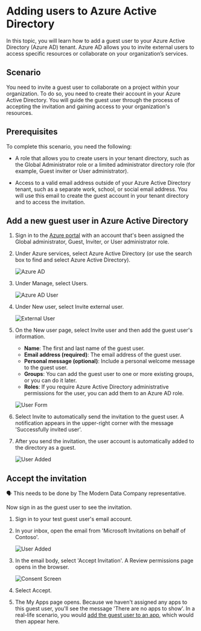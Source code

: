 # Adding users to Azure Active Directory

In this topic, you will learn how to add a guest user to your Azure Active Directory (Azure AD) tenant. Azure AD allows you to invite external users to access specific resources or collaborate on your organization’s services. 

## Scenario

You need to invite a guest user to collaborate on a project within your organization. To do so, you need to create their account in your Azure Active Directory. You will guide the guest user through the process of accepting the invitation and gaining access to your organization's resources.

## Prerequisites

To complete this scenario, you need the following:

- A role that allows you to create users in your tenant directory, such as the Global Administrator role or a limited administrator directory role (for example, Guest inviter or User administrator).

- Access to a valid email address outside of your Azure Active Directory tenant, such as a separate work, school, or social email address. You will use this email to create the guest account in your tenant directory and to access the invitation.

## Add a new guest user in Azure Active Directory

1. Sign in to the [Azure portal](https://portal.azure.com/) with an account that's been assigned the Global administrator, Guest, Inviter, or User administrator role.

2. Under Azure services, select Azure Active Directory (or use the search box to find and select Azure Active Directory).
    
    ![Azure AD]( /learn/operator_learn_track/access_control/authentication/adding_user_in_azure_ad/azure_ad.png)
    
3. Under Manage, select Users.
    
    ![Azure AD User](/learn/operator_learn_track/access_control/authentication/adding_user_in_azure_ad/users.png)
    
4. Under New user, select Invite external user.
    
    ![External User](/learn/operator_learn_track/access_control/authentication/adding_user_in_azure_ad/external_users.png)
    
5. On the New user page, select Invite user and then add the guest user's information.
    - **Name**: The first and last name of the guest user.
    - **Email address (required)**: The email address of the guest user.
    - **Personal message (optional)**: Include a personal welcome message to the guest user.
    - **Groups**: You can add the guest user to one or more existing groups, or you can do it later.
    - **Roles**: If you require Azure Active Directory administrative permissions for the user, you can add them to an Azure AD role.
    
    ![User Form](/learn/operator_learn_track/access_control/authentication/adding_user_in_azure_ad/new_user_form.png)
    
6. Select Invite to automatically send the invitation to the guest user. A notification appears in the upper-right corner with the message 'Successfully invited user'.

7. After you send the invitation, the user account is automatically added to the directory as a guest.
    
    ![User Added](/learn/operator_learn_track/access_control/authentication/adding_user_in_azure_ad/user_added.png)
    

## Accept the invitation

<aside class="callout">
🗣️ This needs to be done by The Modern Data Company representative.
</aside>

Now sign in as the guest user to see the invitation.

1. Sign in to your test guest user's email account.
2. In your inbox, open the email from 'Microsoft Invitations on behalf of Contoso'.
    
    ![User Added](/learn/operator_learn_track/access_control/authentication/adding_user_in_azure_ad/email_invite.png) 
    
3. In the email body, select 'Accept Invitation'. A Review permissions page opens in the browser.
    
    ![Consent Screen](/learn/operator_learn_track/access_control/authentication/adding_user_in_azure_ad/email_invite.png) 

4. Select Accept.

5. The My Apps page opens. Because we haven't assigned any apps to this guest user, you'll see the message 'There are no apps to show'. In a real-life scenario, you would [add the guest user to an app](https://learn.microsoft.com/en-us/azure/active-directory/external-identities/add-users-administrator#add-guest-users-to-an-application), which would then appear here.
